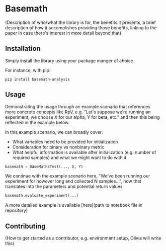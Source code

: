 # Basemath

(Description of who/what the library is for, the benefits it presents, a brief description of how it accomplishes providing those benefits, linking to the paper in case there's interest in more detail beyond that)

## Installation
Simply install the library using your package manger of choice.

For instance, with pip:

```pip install basemath-analysis```

## Usage
Demonstrating the usage through an example scenario that references more concrete concepts like RpV, e.g. "Let's suppose we're running an experiment, we choose X for our alpha, Y for beta, etc." and then this being reflected in the example below.

In this example scenario, we can broadly cover:
- What variables need to be provided for initialization
- Consideration for binary vs nonbinary metric
- What helpful information is available after initialization (e.g. number of required samples) and what we might want to do with it

```python
basemath = BaseMathsTest(..., X, Y)
```

We continue with the example scenario here, "We've been running our experiment for however long and collected N samples...", how that translates into the parameters and potential return values

```python
basemath.evaluate_experiment(...)
```


A more detailed example is available [here](path to notebook file in repository)

## Contributing

(How to get started as a contributor, e.g. environment setup, Olivia will write this)
